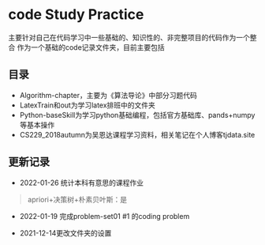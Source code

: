 # code Study Practice
主要针对自己在代码学习中一些基础的、知识性的、非完整项目的代码作为一个整合
作为一个基础的code记录文件夹，目前主要包括

## 目录

* Algorithm-chapter，主要为《算法导论》中部分习题代码
* LatexTrain和out为学习latex排班中的文件夹
* Python-baseSkill为学习python基础编程，包括官方基础库、pands+numpy等基本操作
* CS229_2018autumn为吴恩达课程学习资料，相关笔记在个人博客tjdata.site

## 更新记录

* 2022-01-26 统计本科有意思的课程作业
> apriori+决策树+朴素贝叶斯：是

* 2022-01-19 完成problem-set01 #1 的coding problem

* 2021-12-14更改文件夹的设置